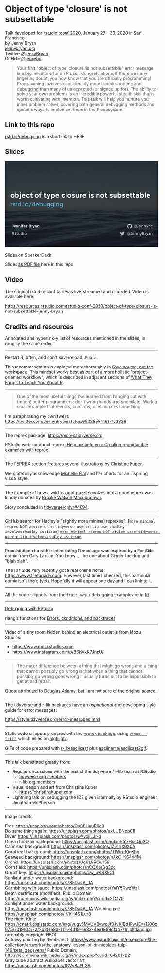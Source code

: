 # Object of type 'closure' is not subsettable

Talk developed for [rstudio::conf 2020](https://rstudio.com/conference/), January 27 - 30, 2020 in San Francisco  
by Jenny Bryan  
[jennybryan.org](https://jennybryan.org)  
Twitter: [@jennyBryan](https://twitter.com/JennyBryan)  
GitHub: [@jennybc](https://github.com/jennybc)  

> Your first "object of type 'closure' is not subsettable" error message is a big milestone for an R user. Congratulations, if there was any lingering doubt, you now know that you are officially programming! Programming involves considerably more troubleshooting and debugging than many of us expected (or signed up for). The ability to solve your own problems is an incredibly powerful stealth skill that is worth cultivating with intention. This talk will help you nurture your inner problem solver, covering both general debugging methods and specific ways to implement them in the R ecosystem.

## Link to this repo

[rstd.io/debugging](https://rstd.io/debugging) is a shortlink to HERE

## Slides

<a href="https://speakerdeck.com/jennybc/object-of-type-closure-is-not-subsettable"><img src="debugging-title-600.jpg"></a>

Slides [on SpeakerDeck](https://speakerdeck.com/jennybc/object-of-type-closure-is-not-subsettable)

Slides [as PDF file](debugging-jenny-bryan.pdf) here in this repo 

## Video

The original rstudio::conf talk was live-streamed and recorded. Video is available here:

<https://resources.rstudio.com/rstudio-conf-2020/object-of-type-closure-is-not-subsettable-jenny-bryan>

## Credits and resources

Annotated and hyperlink-y list of resources mentioned in the slides, in roughly the same order.

---

Restart R, often, and don't save/reload `.Rdata`.

This recommendation is explored more thoroughly in [Save source, not the workspace](https://rstats.wtf/save-source.html). This mindset works best as part of a more holistic "project-oriented workflow", which is described in adjacent sections of [What They Forgot to Teach You About R](https://rstats.wtf/index.html).

---

> One of the most useful things I’ve learned from hanging out with (much) better programmers: don’t wring hands and speculate. Work a small example that reveals, confirms, or eliminates something.

I'm paraphrasing my own tweet: <https://twitter.com/JennyBryan/status/952285541617123328>

---

The reprex package: <https://reprex.tidyverse.org>

RStudio webinar about reprex: [Help me help you: Creating reproducible examples with reprex](https://reprex.tidyverse.org/articles/articles/learn-reprex.html)

---

The REPREX section features several illustrations by [Christine Kuper](https://christinekuper.com).

We gratefully acknowledge [Michelle Rial](https://www.michellerial.com) and her charts for an inspiring visual style.

---

The example of how a wild-caught puzzle evolves into a good reprex was kindly donated by [Brooke Watson Madubuonwu](https://twitter.com/brookLYNevery1).

Story concluded in [tidyverse/dplyr#4094](https://github.com/tidyverse/dplyr/issues/4094).

---

GitHub search for Hadley's "slightly more minimal reprexes": [`more minimal reprex NOT advice user:tidyverse user:r-lib user:hadley involves:hadley is:issue`] [`more minimal reprex NOT advice user:tidyverse user:r-lib involves:hadley is:issue`](https://github.com/search?o=desc&q=more+minimal+reprex+NOT+advice+user%3Atidyverse+user%3Ar-lib+involves%3Ahadley+is%3Aissue&s=updated&type=Issues)

---

Presentation of a rather intimidating R message was inspired by a Far Side comic from Gary Larson. You know ... the one about Ginger the dog and "blah blah".

The Far Side very recently got a real online home: <https://www.thefarside.com>. However, last time I checked, this particular comic isn't there (yet). Hopefully it will appear one day and I can link to it.

---

All the code snippets from the `fruit_avg()` debugging example are in [R/](R).

---

[Debugging with RStudio](https://support.rstudio.com/hc/en-us/articles/205612627-Debugging-with-RStudio)

rlang's functions for [Errors, conditions, and backtraces](https://rlang.r-lib.org/reference/index.html#section-errors-conditions-and-backtraces)

---

Video of a tiny room hidden behind an electrical outlet is from Mozu Studios:

  * <https://www.mozustudios.com>
  * <https://www.instagram.com/p/B6NvxK7JnpU/>

---

> The major difference between a thing that might go wrong and a thing that cannot possibly go wrong is that when a thing that cannot possibly go wrong goes wrong it usually turns out to be impossible to get at and repair.

Quote attributed to [Douglas Adams](https://www.brainyquote.com/quotes/douglas_adams_124773), but I am not sure of the original source.

---

The tidyverse and r-lib packages have an *aspirational* and developing style guide for error messages:

<https://style.tidyverse.org/error-messages.html>

---

Static code snippets prepared with the [reprex package](https://reprex.tidyverse.org), using [`venue = "rtf"`](https://reprex.tidyverse.org/articles/articles/rtf.html), which relies on [highlight](http://www.andre-simon.de/doku/highlight/en/highlight.php).

GIFs of code prepared with [r-lib/asciicast](https://github.com/r-lib/asciicast) plus [asciinema/asciicast2gif](https://github.com/asciinema/asciicast2gif).

---

This talk benefitted greatly from:

  * Regular discussions with the rest of the tidyverse / r-lib team at RStudio
    - [tidyverse org members](https://github.com/orgs/tidyverse/people)
    - [r-lib org members](https://github.com/orgs/r-lib/people)
  * Visual design and art from Christine Kuper
    - <https://christinekuper.com>
  * Lightning talk on debugging the IDE given internally by RStudio engineer Jonathan McPherson

---

Image credits

Fret: https://unsplash.com/photos/OsC8HauR0e0  
Do same thing again: https://unsplash.com/photos/uxUUENpp01I  
Diver: https://unsplash.com/photos/wVvxjiLJr-g  
Ocean horizon background: https://unsplash.com/photos/sYzFIusQp3Q  
Calm sea background: https://unsplash.com/photos/IZ01rjX0XQA  
Coral reef background: https://unsplash.com/photos/T1Wru10gKhg  
Seaweed background: https://unsplash.com/photos/nAkC-KS444M  
Orchid: https://unsplash.com/photos/Ug6z9PCwr58  
Corn field: https://unsplash.com/photos/nCQXxsSg3oo  
On/off key: https://unsplash.com/photos/cw_uvISXkCI  
Sunlight under water background: https://unsplash.com/photos/K785Da4A_JA    
Garnishing with sauce: https://unsplash.com/photos/YaiY50wzWzI    
Death certificate (modified): Public Domain, https://commons.wikimedia.org/w/index.php?curid=214170    
Sunlight under water background: https://unsplash.com/photos/K785Da4A_JA
Washing pot: https://unsplash.com/photos/-VhH4S1Lur8  
The Night King: https://cnet4.cbsistatic.com/img/vugy5MvUVBvwcJf0JvKIBd1RwJE=/1200x675/2019/04/22/2b2fee8d-111a-4d19-ae83-4e61899cfd47/1nightking.jpg (probably copyright HBO)  
Autopsy painting by Rembrandt: https://www.mauritshuis.nl/en/explore/the-collection/artworks/the-anatomy-lesson-of-dr-nicolaes-tulp-146/detailgegevens/ Public Domain, https://commons.wikimedia.org/w/index.php?curid=64281722  
Gray cube abstract wallpaper vector art https://unsplash.com/photos/1CVy8JStf3A  
